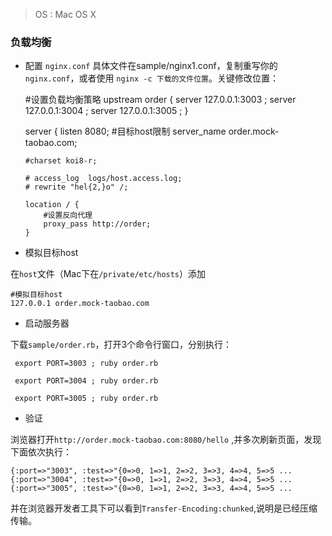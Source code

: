 > OS : Mac OS X

### 负载均衡

*   配置 `nginx.conf`
具体文件在sample/nginx1.conf，复制重写你的`nginx.conf`，或者使用
`nginx -c 下载的文件位置`。关键修改位置：


    #设置负载均衡策略
    upstream order {
        server 127.0.0.1:3003 ;
        server 127.0.0.1:3004 ;
        server 127.0.0.1:3005 ;
    }

    server {
        listen       8080;
        #目标host限制
        server_name  order.mock-taobao.com;

        #charset koi8-r;

        # access_log  logs/host.access.log;
        # rewrite "hel{2,}o" /;

        location / {
            #设置反向代理
            proxy_pass http://order;
        }


*  模拟目标host

在`host`文件（Mac下在`/private/etc/hosts`）添加

    #模拟目标host
    127.0.0.1 order.mock-taobao.com


* 启动服务器

下载`sample/order.rb`，打开3个命令行窗口，分别执行：


     export PORT=3003 ; ruby order.rb

     export PORT=3004 ; ruby order.rb

     export PORT=3005 ; ruby order.rb

* 验证

浏览器打开`http://order.mock-taobao.com:8080/hello` ,并多次刷新页面，发现下面依次执行：


    {:port=>"3003", :test=>"{0=>0, 1=>1, 2=>2, 3=>3, 4=>4, 5=>5 ...
    {:port=>"3004", :test=>"{0=>0, 1=>1, 2=>2, 3=>3, 4=>4, 5=>5 ...
    {:port=>"3005", :test=>"{0=>0, 1=>1, 2=>2, 3=>3, 4=>4, 5=>5 ...

并在浏览器开发者工具下可以看到`Transfer-Encoding:chunked`,说明是已经压缩传输。
